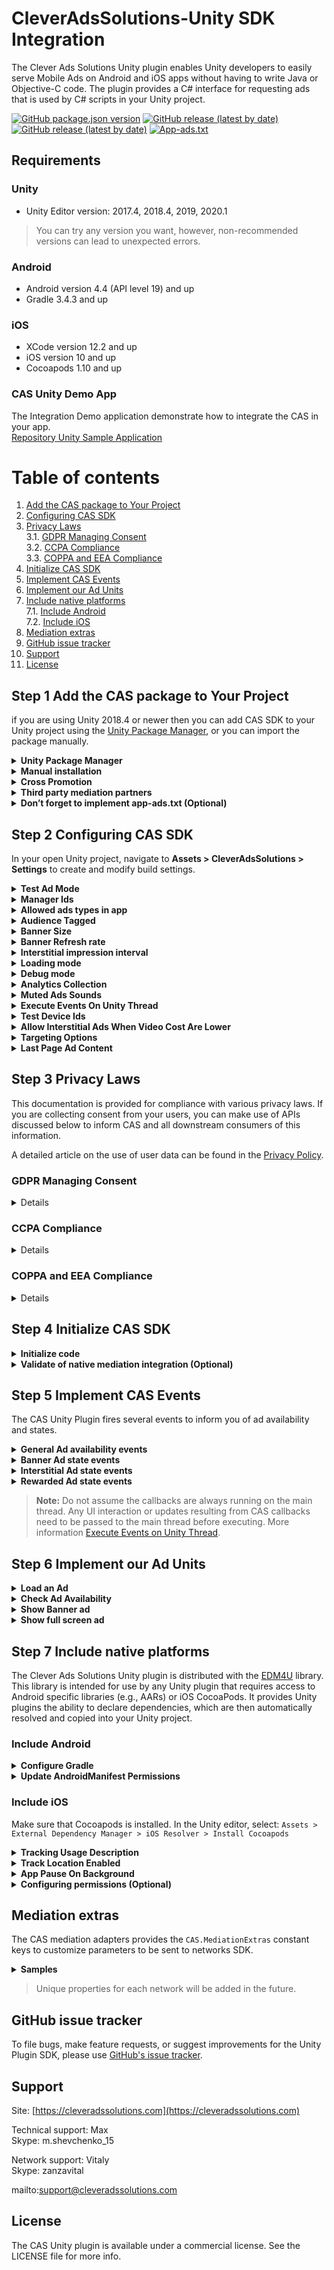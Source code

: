 # CleverAdsSolutions-Unity SDK Integration
The Clever Ads Solutions Unity plugin enables Unity developers to easily serve Mobile Ads on Android and iOS apps without having to write Java or Objective-C code. The plugin provides a C# interface for requesting ads that is used by C# scripts in your Unity project.

[![GitHub package.json version](https://img.shields.io/github/package-json/v/cleveradssolutions/CAS-Unity?label=Unity%20Package)](https://github.com/cleveradssolutions/CAS-Unity/releases/latest)
[![GitHub release (latest by date)](https://img.shields.io/github/v/release/CleverAdsSolutions/CAS-Android?label=CAS%20Android)](https://github.com/cleveradssolutions/CAS-Android)
[![GitHub release (latest by date)](https://img.shields.io/github/v/release/CleverAdsSolutions/CAS-iOS?label=CAS%20iOS)](https://github.com/cleveradssolutions/CAS-iOS)
[![App-ads.txt](https://img.shields.io/endpoint?url=https://raw.githubusercontent.com/cleveradssolutions/App-ads.txt/master/Shield.json)](https://github.com/cleveradssolutions/App-ads.txt)

## Requirements
### Unity
- Unity Editor version: 2017.4, 2018.4, 2019, 2020.1  
> You can try any version you want, however, non-recommended versions can lead to unexpected errors.
### Android
- Android version 4.4 (API level 19) and up
- Gradle 3.4.3 and up
### iOS
- XCode version 12.2 and up
- iOS version 10 and up
- Cocoapods 1.10 and up
### CAS Unity Demo App
The Integration Demo application demonstrate how to integrate the CAS in your app.  
[Repository Unity Sample Application](https://github.com/cleveradssolutions/CAS-Unity-Sample)

# Table of contents
 1.  [Add the CAS package to Your Project](#step-1-add-the-cas-package-to-your-project)  
 2.  [Configuring CAS SDK](#step-2-configuring-cas-sdk)  
 3.  [Privacy Laws](#step-3-privacy-laws)  
 3.1.  [GDPR Managing Consent](#gdpr-managing-consent)  
 3.2.  [CCPA Compliance](#ccpa-compliance)  
 3.3.  [COPPA and EEA Compliance](#coppa-and-eea-compliance)  
 4.  [Initialize CAS SDK](#step-4-initialize-cas-sdk)  
 5.  [Implement CAS Events](#step-5-implement-cas-events)  
 6.  [Implement our Ad Units](#step-6-implement-our-ad-units)  
 7.  [Include native platforms](#step-7-include-native-platforms)  
 7.1.  [Include Android](#include-android)  
 7.2.  [Include iOS](#include-ios)   
 8.  [Mediation extras](#mediation-extras)
 9.  [GitHub issue tracker](#github-issue-tracker)  
 10.  [Support](#support)  
 11.  [License](#license)  

## Step 1 Add the CAS package to Your Project
if you are using Unity 2018.4 or newer then you can add CAS SDK to your Unity project using the [Unity Package Manager](https://docs.unity3d.com/Manual/upm-ui.html), or you can import the package manually.

<details><summary><b>Unity Package Manager</b></summary>

> Allowed only if you are using Unity 2018.4 or newer.  

Add the **Game Package Registry by Google**  and CAS dependency to your Unity project.  
Modify `Packages/manifest.json`  to the following form:
```json
{
"scopedRegistries": [
  {
    "name": "Game Package Registry by Google",
    "url": "https://unityregistry-pa.googleapis.com",
    "scopes": [
      "com.google"
    ]
  }
],
"dependencies": {
"com.cleversolutions.ads.unity": "https://github.com/cleveradssolutions/CAS-Unity.git#1.9.6"
}
}
```
> Note that some other SDKs, such as the Firebase SDK, may contain [EDM4U](https://github.com/googlesamples/unity-jar-resolver) in their .unitypackage. Check if `Assets/ExternalDependencyManager` or `Assets/PlayServicesResolver` folders exist. If these folders exist, remove them before installing any CAS SDK through Unity Package Manager.
***
</details>
<details><summary><b>Manual installation</b></summary>

1. Download latest [CleverAdsSolutions.unitypackage](https://github.com/cleveradssolutions/CAS-Unity/releases/latest)
2. In your open Unity project, navigate to **Assets > Import Package > Custom Package**.
3. In the *Import Unity Package* window, make sure all of the files are selected and click **Import**.
***
</details>
<details><summary><b>Cross Promotion</b></summary>

Cross promotion is an app marketing strategy in which app developers promote one of their titles on another one of their titles. Cross promoting is especially effective for developers with large portfolios of games as a means to move users across titles and use the opportunity to scale each of their apps. This is most commonly used by hyper-casual publishers who have relatively low retention, and use cross promotion to keep users within their app portfolio.  

Start your cross promotion campaign with CAS [here](https://cleveradssolutions.com).

Dependency of `CrossPromotion` can be disabled/enabled using Advanced Integration in `Assets > CleverAdsSolutions > Settings` window.
***
</details>
<details><summary><b>Third party mediation partners</b></summary>

- Google Ads  
Banner, Interstitial, Rewarded Video - [Home](https://admob.google.com/home) - [Privacy Policy](https://policies.google.com/technologies/ads)
- Unity Ads  
Banner, Interstitial, Rewarded Video - [Home](https://unity.com/solutions/unity-ads) - [Privacy Policy](https://unity3d.com/legal/privacy-policy)
- IronSource  
~~Banner~~, Interstitial, Rewarded Video - [Home](https://www.ironsrc.com) - [Privacy Policy](https://developers.ironsrc.com/ironsource-mobile/air/ironsource-mobile-privacy-policy/)
- AdColony  
Banner, Interstitial, Rewarded Video - [Home](https://www.adcolony.com) - [Privacy Policy](https://www.adcolony.com/privacy-policy/)
- Kidoz  
Banner, Interstitial, Rewarded Video - [Home](https://kidoz.net) - [Privacy Policy](https://kidoz.net/privacy-policy/)
- Vungle  
Banner, Interstitial, Rewarded Video - [Home](https://vungle.com) - [Privacy Policy](https://vungle.com/privacy/)
- AppLovin  
Banner, Interstitial, Rewarded Video - [Home](https://www.applovin.com) - [Privacy Policy](https://www.applovin.com/privacy/)
- StartApp  
Banner, Interstitial, Rewarded Video - [Home](https://www.startapp.com) - [Privacy Policy](https://www.startapp.com/policy/privacy-policy/)
- InMobi  
Banner, Interstitial, Rewarded Video - [Home](https://www.inmobi.com) - [Privacy Policy](https://www.inmobi.com/privacy-policy/)
- Chartboost  
Banner, Interstitial, Rewarded Video - [Home](https://www.chartboost.com) - [Privacy Policy](https://answers.chartboost.com/en-us/articles/200780269)
- SuperAwesome  
Banner, Interstitial, Rewarded Video - [Home](https://www.superawesome.com) - [Privacy Policy](https://www.superawesome.com/privacy-hub/privacy-policy/)  
*Works only for children audience*
- Facebook Audience Network  
Banner, Interstitial, Rewarded Video  - [Home](https://www.facebook.com/business/marketing/audience-network) - [Privacy Policy](https://developers.facebook.com/docs/audience-network/policy/)
- Yandex Ads  
Banner, Interstitial, ~~Rewarded Video~~ - [Home](https://yandex.com/dev/mobile-ads/) - [Privacy Policy](https://yandex.com/legal/mobileads_sdk_agreement/) 
#### Dependencies of Closed Beta third party partners:
> :warning:  Next dependencies in closed beta and available upon invite only. If you would like to be considered for the beta, please contact Support.
- MoPub 
Banner, Interstitial, Rewarded Video - [Home](https://www.mopub.com/)- [Privacy Policy](https://www.mopub.com/en/legal/privacy)
- Verizon Media  
Banner, Interstitial, Rewarded Video - [Home](https://www.verizonmedia.com/advertising/solutions#/mobile)- [Privacy Policy](https://www.verizonmedia.com/policies/us/en/verizonmedia/privacy/)
- MyTarget  
Banner, Interstitial, Rewarded Video - [Home](https://target.my.com/) - [Privacy Policy](https://legal.my.com/us/mytarget/privacy/)  
*Works to CIS countries only*
- MobFox  
Banner, Interstitial, Rewarded Video - [Home](https://www.mobfox.com) - [Privacy Policy](https://www.mobfox.com/privacy-policy/)
- Amazon Ads  
Banner, ~~Interstitial, Rewarded Video~~ - [Home](https://advertising.amazon.com) - [Privacy Policy](https://advertising.amazon.com/legal/privacy-notice)
***
</details>
<details><summary><b>Don’t forget to implement app-ads.txt (Optional)</b></summary>

For both iOS and Android integrations, we encourage our partners to adopt this file and help us combat ad fraud.  
Read detailed instructions on [how to create and upload your app-ads.txt file](https://github.com/cleveradssolutions/App-ads.txt#cleveradssolutions-app-adstxt).
***
</details>

## Step 2 Configuring CAS SDK
In your open Unity project, navigate to **Assets > CleverAdsSolutions > Settings** to create and modify build settings.

<details><summary><b>Test Ad Mode</b></summary>

The quickest way to testing is to enable Test Ad Mode. These ad are not associated with your account, so there's no risk of your account generating invalid traffic when using these ad units.
***
</details><details><summary><b>Manager Ids</b></summary>

- An manager ID is a unique ID number assigned to each of your ad placements when they're created in CAS.  
The manager ID is added to your app's code and used to identify ad requests.  
If you haven't created an CAS account and registered an app yet, now's a great time to do so at [cleveradssolutions.com](https://cleveradssolutions.com).  
In a real app, it is important that you use your actual CAS manager ID.  

> If you're just looking to experiment with the SDK, though, you can use the **Test Ad Mode** above with any manager ID string.  
***
</details><details><summary><b>Allowed ads types in app</b></summary>

To improve the performance of your application, we recommend that you only allow ad types that will actually be used in the application. For example: Banner and Interstitial ad.  

The processes of ad types can be disabled/enabled at any time using following method:
```c#
CAS.MobileAds.manager.SetEnableAd(adType, enabled);
```
***
</details><details><summary><b>Audience Tagged</b></summary>

Choose the audience your game is targeting.   
In addition to targeting ads, on Google Play has restrictions games participate in the family apps program. These games can only serve ads from certified ad networks. [More about Families Ads Program](https://support.google.com/googleplay/android-developer/answer/9283445).  
Changing this setting will change the project dependencies. Please follow the instructions provided in the settings window.
***
</details><details><summary><b>Banner Size</b></summary>

Select the banner size to initialize.  

| Size in dp (WxH) |      Description     |    Availability    |  CASSize constant |
|:----------------:|:--------------------:|:------------------:|:----------------:|
|      320x50      |    Standard Banner   | Phones and Tablets |      Banner      |
|      728x90      |    IAB Leaderboard   |       Tablets      |    Leaderboard   |
|      300x250     | IAB Medium Rectangle | Phones and Tablets | MediumRectangle |
| Adaptive | Adaptive banner | Phones and Tablets | AdaptiveBanner |
| 320x50 or 728x90 | Smart Banner | Phones and Tablets | SmartBanner |

**Adaptive banners** are the next generation of responsive ads, maximizing performance by optimizing ad size for each device.  
To pick the best ad size, adaptive banners use fixed aspect ratios instead of fixed heights. This results in banner ads that occupy a more consistent portion of the screen across devices and provide opportunities for improved performance. [You can read more in this article.](https://developers.google.com/admob/android/banner/adaptive)  

**Smart Banners** selects one of the sizes depending on the device: on phones have a `Banner` size or on tablets a `Leaderboard` size.

> We do not recommend resizing your banner frequently while playing as this will result in the loss of expensive ad impressions.  

Change the banner size using the following method:
```c#
CAS.MobileAds.manager.bannerSize = bannerSize;
```

> If you use Manual [Loading Manager Mode](#step-2-configuring-cas-sdk) then please call [Load an Ad](#step-6-implement-our-ad-units) each banner size changed.  

You can get the current banner size in pixels at any time using the following methods:
```c#
float height = CAS.MobileAds.manager.GetBannerHeightInPixels();
float width = CAS.MobileAds.manager.GetBannerWidthInPixels();
```
***
</details><details><summary><b>Banner Refresh rate</b></summary>

An ad unit’s automatic refresh rate (in seconds) determines how often a new ad request is generated for that ad unit.  
> Ad requests should not be made when the device screen is turned off.  
We recomended using refresh rate 30 seconds. However, you can choose any value you want longer than 10 seconds.  

Change the banner automatic refresh rate using the following method:
```c#
CAS.MobileAds.settings.bannerRefreshInterval = refreshInterval;
```
***
</details><details><summary><b>Interstitial impression interval</b></summary>

You can limit the posting of an interstitial ad to a period of time in seconds after the ad is closed, during which display attempts will fail.

Change the interstitial ad impression interval using the following method:
```c#
CAS.MobileAds.settings.interstitialInterval = interval;
```

**Note** that the interval starts only after the Interstitial Ad **closes** `OnInterstitialAdClosed`. If you need to wait for a period of time after the start of the game or after showing a Rewarded Ad until next Interstitial Ad impression then please call the following method:
```c#
void Start(){
    // Wait for a period of time before first impression
    CAS.MobileAds.settings.RestartInterstitialInterval();

    // Subscribe to close Rewarded Ad event
    CAS.MobileAds.manager.OnRewardedAdClosed += OnRewardedAdClosed;
}
void OnRewardedAdClosed(){
    // Wait for a period of time after Rewarded Ad Closed until next Interstitial Ad Impression
    CAS.MobileAds.settings.RestartInterstitialInterval();
}
```

> During interval after ad closed display attempts will fire event `OnInterstitialAdFailedToShow`.
***
</details><details><summary><b>Loading mode</b></summary>

|        Mode        |  Load<sup>[*1](#load-f-1)</sup>  | Impact on App performance | Memory usage |        Actual ads<sup>[*2](#actual-f-2)</sup>       |
|:------------------:|:------:|:-------------------------:|:------------:|:------------------------:|
|   FastestRequests  |  Auto  |         Very high         |     High     |       Most relevant      |
|    FastRequests    |  Auto  |            High           |    Balance   |      High relevance      |
|  Optimal *(Default)*  |  Auto  |          Balance          |    Balance   |          Balance         |
|   HighPerformance  |  Auto  |            Low            |      Low     |       Possible loss      |
| HighestPerformance |  Auto  |          Very low         |      Low     |       Possible loss      |
|       Manual      | Manual<sup>[*3](#manual-f-3)</sup> |          Very low         |      Low     | Depends on the frequency |

Change the Clever Ads Solution processing mode using the following method:
```c#
CAS.MobileAds.settings.loadingMode = mode;
```

<b id="load-f-1">^1</b>: Auto control load mediation ads starts immediately after initialization and will prepare displays automatically.  

<b id="actual-f-2">^2</b>: Potential increase in revenue by increasing the frequency of ad requests. At the same time, it greatly affects the performance of the application.  

<b id="manual-f-3">^3</b>: Manual control loading mediation ads requires manual preparation of advertising content for display. Use ad loading methods before trying to show: `CAS.MobileAds.manager.LoadAd()`.  
***
</details><details><summary><b>Debug mode</b></summary>

The enabled Debug Mode will display a lot of useful information for debugging about the states of the sdc with tag `CAS`.  
Disabling Debug Mode may improve application performance.  

Change the Debug Mode flag at any time using the following method:
```c#
CAS.MobileAds.settings.isDebugMode = enabled;
```
Disabled by default.
***
</details><details><summary><b>Analytics Collection</b></summary>

If your application uses Google Analytics (Firebase) then Clever Ads Solutions collects ad impressions and states analytics.  
**This flag has no effect on ad revenue.**  
Disabling analytics collection may save internet traffic and improve application performance.  

Change the analytics collection flag at any time using the following method:
```c#
CAS.MobileAds.settings.analyticsCollectionEnabled = enabled;
```
Disabled by default.  
***
</details><details><summary><b>Muted Ads Sounds</b></summary>

Sounds in ads mute state.  
```c#
CAS.MobileAds.settings.isMutedAdSounds = mute;
```
Disabled by default.  
***
</details><details><summary><b>Execute Events On Unity Thread</b></summary>

Callbacks from CleverAdsSolutions are not guaranteed to be called on Unity thread.
You can use EventExecutor to schedule each calls on the next `Update()` loop:
```c#
CAS.EventExecutor.Add(callback);
```
OR enable `isExecuteEventsOnUnityThread` property to automatically schedule all calls on the next `Update()` loop.
```c#
CAS.MobileAds.settings.isExecuteEventsOnUnityThread = enable;
```
Disabled by default.  
***
</details><details><summary><b>Test Device Ids</b></summary>

Identifiers corresponding to test devices which will always request test ads.
The test device identifier for the current device is logged to the console when the first ad request is made.
```c#
CAS.MobileAds.settings.SetTestDeviceIds(testDeviceIds);
```
***
</details><details><summary><b>Allow Interstitial Ads When Video Cost Are Lower</b></summary>

This option will compare ad cost and serve regular interstitial ads when rewarded video ads are expected to generate less revenue.  
Interstitial Ads does not require to watch the video to the end, but the OnRewardedAdCompleted callback will be triggered in any case.  

Change the flag at any time using the following method:
```c#
CAS.MobileAds.settings.allowInterstitialAdsWhenVideoCostAreLower = allow;
```
Disabled by default.  
***
</details><details><summary><b>Targeting Options</b></summary>

You can now easily tailor the way you serve your ads to fit a specific audience!  
You’ll need to inform our servers of the users’ details so the SDK will know to serve ads according to the segment the user belongs to.  
```c#
// Set user gender
CAS.MobileAds.targetingOptions.gender = CAS.Gender.Male;
// Set user age. Limitation: 1-99 and 0 is 'unknown'
CAS.MobileAds.targetingOptions.age = 12;
```
***
</details><details><summary><b>Last Page Ad Content</b></summary>

The latest free ad page for your own promotion.  
This ad page will be displayed when there is no paid ad to show or internet availability.  

**Attention!** Impressions and clicks on this ad page don't make money.  

Change the `LastPageAdContent` at any time using the following method:
```c#
CAS.MobileAds.manager.lastPageAdContent = new LastPageAdContent(...);
```
By default, this page will not be displayed while the ad content is NULL.  
***
</details>

## Step 3 Privacy Laws
This documentation is provided for compliance with various privacy laws. If you are collecting consent from your users, you can make use of APIs discussed below to inform CAS and all downstream consumers of this information.  

A detailed article on the use of user data can be found in the [Privacy Policy](https://github.com/cleveradssolutions/CAS-Android/wiki/Privacy-Policy).

### GDPR Managing Consent
<details>

This documentation is provided for compliance with the European Union's [General Data Protection Regulation (GDPR)](https://eur-lex.europa.eu/legal-content/EN/TXT/?uri=CELEX:32016R0679). In order to pass GDPR consent from your users, you should make use of the APIs and methods discussed below to inform CAS and all downstream consumers of this information.  

**Passing Consent** to CAS API, use this functions:  
User consents to behavioral targeting in compliance with GDPR.
```c#
CAS.MobileAds.settings.userConsent = ConsentStatus.Accepted;
```
User does not consent to behavioral targeting in compliance with GDPR.
```c#
CAS.MobileAds.settings.userConsent = ConsentStatus.Denied;
```
By default, user consent management is passed on to media networks. For reset state:
```c#
CAS.MobileAds.settings.userConsent = ConsentStatus.Undefined;
```
***
</details>

### CCPA Compliance
<details>

This documentation is provided for compliance with the California Consumer Privacy Act (CCPA). In order to pass CCPA opt-outs from your users, you should make use of the APIs discussed below to inform CAS and all downstream consumers of this information.  

**Passing consent to the sale personal information**
User does not consent to the sale of his or her personal information in compliance with CCPA.
```c#
CAS.MobileAds.settings.userCCPAStatus = CCPAStatus.OptOutSale;
```
User consents to the sale of his or her personal information in compliance with CCPA.
```c#
CAS.MobileAds.settings.userCCPAStatus = CCPAStatus.OptInSale;
```
By default, user consent management is passed on to media networks. For reset state:
```c#
CAS.MobileAds.settings.userCCPAStatus = CCPAStatus.Undefined;
```
***
</details>

### COPPA and EEA Compliance
<details>

This documentation is provided for additional compliance with the [Children’s Online Privacy Protection Act (COPPA)](https://www.ftc.gov/tips-advice/business-center/privacy-and-security/children%27s-privacy). Publishers may designate all inventory within their applications as being child-directed or as COPPA-applicable though our UI. Publishers who have knowledge of specific individuals as being COPPA-applicable should make use of the API discussed below to inform CAS and all downstream consumers of this information.  

You can mark your ad requests to receive treatment for users in the European Economic Area (EEA) under the age of consent. This feature is designed to help facilitate compliance with the General Data Protection Regulation (GDPR). Note that you may have other legal obligations under GDPR. Please review the European Union’s guidance and consult with your own legal counsel. Please remember that CAS tools are designed to facilitate compliance and do not relieve any particular publisher of its obligations under the law.

Call `Audience.children` indicate that user want get content treated as child-directed for purposes of COPPA or receive treatment for users in the European Economic Area (EEA) under the age of consent. 
```c#
CAS.MobileAds.settings.taggedAudience = Audience.Children;
```
Call `Audience.notChildren` to indicate that user **don't** want get content treated as child-directed for purposes of COPPA or **not** receive treatment for users in the European Economic Area (EEA) under the age of consent.
```c#
CAS.MobileAds.settings.taggedAudience = Audience.NotChildren;
```
By default, the audience is unknown and the mediation ad network will work as usual. For reset state:
```c#
CAS.MobileAds.settings.taggedAudience = Audience.Mixed;
```
***
</details>

## Step 4 Initialize CAS SDK
<details><summary><b>Initialize code</b></summary>

To display ads, you must initialize the mediation manager with a unique identifier.  
If you haven't created an CAS account and registered an app yet, now's a great time to do so at [cleveradssolutions.com](https://cleveradssolutions.com).  
In a real app, it is important that you use your actual CAS manager ID.  
This needs to be done only once for each manager, ideally at app launch.  


The settings for initializing the mediation manager are contained in the `CASInitSettings` asset.  
This asset is unique to each supported runtime platform and can be customized using the editor `Assets > CleverAdsSolutions > Settings` menu.  
Also you can change any properties of the asset using `MobileAds.BuildManager()` to get actual `CASInitSettings` asset.  

> If you're just looking to experiment with the SDK, though, you can use the **Test Ad Mode** above with any manager ID string.  

Here's an example of how to call `Initialize()` within the `Start()` method of a script attached to a GameObject:
```c#
using CAS;

class CleverAdsSolutionsDemoScript : MonoBehaviour
{
    IMediationManager manager;
    void Start()
    {
        // Configure AdsSettings before initialize
        // Initialize the Clever Ads Solutions SDK manager.
        CASInitSettings builder = MobileAds.BuildManager();
        // Any changes CASInitSettings properties
        builder.WithTestAdMode(isTestBuild);
        // Add initialize listener
        builder.WithInitListener((success, error) => {
            // CAS manager initialization done
        });
        // Call Initialize method in any case to get IMediationManager instance
        manager = builder.Initialize();
    }
}
```
***
</details><details><summary><b>Validate of native  mediation integration (Optional)</b></summary>

The CAS SDK provides an easy way to verify that you’ve successfully integrated any additional adapters; it also makes sure all required dependencies and frameworks were added for the various mediated ad networks.   
After you have finished your integration, call the following static method and confirm that all networks you have implemented are marked as VERIFIED:  
```c#
CAS.MobileAds.ValidateIntegration();
```
Find log information by tag: **CASIntegrationHelper**

Once you’ve successfully verified your integration, please remember to **remove the integration helper from your code**.

The Integration Helper tool reviews everything, including ad networks you may have intentionally chosen NOT to include in your application. These will appear as MISSING and there is no reason for concern. In the case the ad network’s integration has not been completed successfully, it will be marked as NOT VERIFIED.  
***
</details>

## Step 5 Implement CAS Events
The CAS Unity Plugin fires several events to inform you of ad availability and states.

<details><summary><b>General Ad availability events</b></summary>

```c#
void OnEnable () {
    ...
    // Executed when AdType load ad response
    manager.OnLoadedAd += CASLoaded;
    // Executed when AdType failed to load ad response with error message
    manager.OnFailedToLoadAd += CASFailedToLoad;
}
```
***
</details><details><summary><b>Banner Ad state events</b></summary>

```c#
void OnEnable () {
    ...
    // Executed when the ad is displayed.
    manager.OnBannerAdShown += CASBannerShown;
    // Executed when the ad is failed to display.
    // The Banner may automatically appear when the Ad is ready again.
    // This will trigger the OnBannerAdShown callback again.
    manager.OnBannerAdFailedToShow += CASBannerFailedToShow;
    // Executed when the user clicks on an Ad.
    manager.OnBannerAdClicked += CASBannerClicked;
    // Executed when the ad is hidden from screen.
    manager.OnBannerAdHidden += CASBannerAdHidden;
}
```
***
</details><details><summary><b>Interstitial Ad state events</b></summary>

```c#
void OnEnable () {
    ...
    // Executed when the ad is displayed.
    manager.OnInterstitialAdShown += CASInterstitialShown;
    // Executed when the ad is failed to display.
    manager.OnInterstitialAdFailedToShow += CASInterstitialFailedToShow;
    // Executed when the user clicks on an Ad.
    manager.OnInterstitialAdClicked += CASInterstitialClicked;
    // Executed when the ad is closed.
    manager.OnInterstitialAdClosed += CASInterstitialClosed;
}
```
***
</details><details><summary><b>Rewarded Ad state events</b></summary>

```c#
void OnEnable () {
    ...
    // Executed when the ad is displayed.
    manager.OnRewardedAdShown += CASRewardedShown;
    // Executed when the ad is failed to display.
    manager.OnRewardedAdFailedToShow += CASRewardedFailedToShow;
    // Executed when the user clicks on an Ad.
    manager.OnRewardedAdClicked += CASRewardedClicked;
    // Executed when the ad is completed.
    manager.OnRewardedAdCompleted += CASRewardedCompleted;
    // Executed when the ad is closed.
    manager.OnRewardedAdClosed += CASRewardedClosed;
}
```
***
</details>

> **Note:** Do not assume the callbacks are always running on the main thread. Any UI interaction or updates resulting from CAS callbacks need to be passed to the main thread before executing. More information [Execute Events on Unity Thread](#step-2-configuring-cas-sdk).  

## Step 6 Implement our Ad Units
<details><summary><b>Load an Ad</b></summary>

If [LoadingManagerMode](#step-2-configuring-cas-sdk) with automatic loading is active, you can **skip the call to the ad loading methods**.  
Banner Ad allow you to load new ads for each LoadingManagerMode.  
You can get a callback for the successful loading of an ad by subscribe [General Ad availability events](#step-5-implement-cas-events).  

```c#
manager.LoadAd(adType);
```

> **Important!** Once you’ve successfully completed shown your user an Ad. In the case you want to serve another ad, you must repeat laod an ad.  
***
</details><details><summary><b>Check Ad Availability</b></summary>

You can ask for the ad availability directly by calling the following function:
```c#
bool loaded = manager.IsReadyAd(adType);
```
***
</details><details><summary><b>Show Banner ad</b></summary>

Please set Banner Ad Position using the following property, before show:
```c#
manager.bannerPosition = adPosition;
```

To show the ad, call the following method with AdType of ad you want.
```c#
manager.ShowAd(AdType.Banner);
```

To hide Banner Ad from screen, call the following method:
```c#
manager.HideBanner();
```
***
</details><details><summary><b>Show full screen ad</b></summary>

To show the ad, call the following method with AdType of ad you want.
```c#
manager.ShowAd(adType);
```

To further customize the behavior of your ad, you can hook into a number of events in the ad's lifecycle: loading, opening, closing, and so on. Listen for these events by registering a delegate for the appropriate event, as shown [here](#step-5-implement-cas-events).  

> Interstitial and Rewarded ads should be displayed during natural pauses in the flow of an app. Between levels of a game is a good example, or after the user completes a task.  
***
</details>

## Step 7 Include native platforms
The Clever Ads Solutions Unity plugin is distributed with the [EDM4U](https://github.com/googlesamples/unity-jar-resolver) library. This library is intended for use by any Unity plugin that requires access to Android specific libraries (e.g., AARs) or iOS CocoaPods. It provides Unity plugins the ability to declare dependencies, which are then automatically resolved and copied into your Unity project.  

### Include Android

<details><summary><b>Configure Gradle</b></summary>

Using [EDM4U](https://github.com/googlesamples/unity-jar-resolver), you will be able to avoid downloading the Android artifacts into your project. Instead, the artifacts will be added to your gradle file during the compilation. 
To enable this process, follow these steps: 
1. Go to: `Player Settings > Publishing Settings > Build`
2. Select `Custom Main Gradle Template` checkmark to configure dependencies.
3. [Unity 2019.3+] Select `Custom Launcher Gradle Template` checkmark to enable MultiDEX.  
You can read more about MuliDex on the [Android Deleveloper page](https://developer.android.com/studio/build/multidex).  
4. [Unity 2019.3+] Select `Custom Base Gradle Template` checkmark to update Gradle plugin with fix support Android 11.  
You can read more about fix Gradle plugin with support Android 11 on the [Android Deleveloper page](https://android-developers.googleblog.com/2020/07/preparing-your-build-for-package-visibility-in-android-11.html).  
5. [Unity 2019.3+] Select `Custom Gradle Properties Template` to use Jetfier by EDM4U.
6. Go to: `Assets > External Dependency Manager > Android > Settings`  
7. Select `Patch mainTemplate.gradle` checkmark
8. Select `Use Jetfier` checkmark
9. Save your changes, by pressing `OK`

In the Unity editor, select `Assets > External Dependency Manager > Android Resolver > Resolve`. The Unity External Dependency Manager library will append dependencies to `mainTemplate.gradle` of your Unity app.
***
</details><details><summary><b>Update AndroidManifest Permissions</b></summary>

Add the following permissions to your `Assets/Plugins/Android/AndroidManifest.xml` file inside the `<manifest>` tag but outside the `<application>` tag:
```xml
<manifest>
 <uses-permission android:name="android.permission.INTERNET" />
 <uses-permission android:name="android.permission.ACCESS_NETWORK_STATE" />
 <uses-permission android:name="android.permission.ACCESS_WIFI_STATE" />
</manifest>
```
#### Optional Permissions
This permission is used for certain ads that vibrate during play. This is a normal level permission, so this permission just needs to be defined in the manifest to enable this ad feature.
```xml
<manifest>
 <uses-permission android:name="android.permission.VIBRATE" />
</manifest>
```
This permission is used for certain ads that allow the user to save a screenshot to their phone. 
Note that with this permission on devices running Android 6.0 (API 23) or higher, this permission must be requested from the user. 
See [Requesting Permissions](https://developer.android.com/training/permissions/requesting) for more details. 
```xml
<manifest>
 <uses-permission android:name="android.permission.WRITE_EXTERNAL_STORAGE" />
</manifest>
```
This permission is not a mandatory permission, however, including it will enable accurate ad targeting.
```xml
<manifest>
 <uses-permission android:name="android.permission.ACCESS_FINE_LOCATION" />
</manifest>
```
Some SDK may require a default permission, so please use the following lines to limit it.
```xml
<uses-permission android:name="android.permission.WRITE_EXTERNAL_STORAGE" tools:node="remove"/>
```

If you do not find the manifest file [Plugins/Android/AndroidManifest.xml](https://github.com/cleveradssolutions/CAS-Unity-Sample/blob/master/Assets/Plugins/Android/AndroidManifest.xml), you can take it from the example.  
Or Unity 2019.3+ makes it possible to activate in `Player Settings > Publishing Settings > Build > Custom Main Manifest` checkmark.  
***
</details>

### Include iOS
Make sure that Cocoapods is installed. 
In the Unity editor, select: `Assets > External Dependency Manager > iOS Resolver > Install Cocoapods`  
 
 <details><summary><b>Tracking Usage Description</b></summary>

 iOS 14 and above requires publishers to obtain permission to track the user's device across applications.  
 To display the App Tracking Transparency authorization request for accessing the IDFA, update your Info.plist to add the NSUserTrackingUsageDescription key with a custom message describing your usage.  
 
You can set description in `Assets > CleverAdsSolution > iOS Settings` menu or  leave the field blank so that CAS does not define NSUserTrackingUsageDescription.  

 Below is an example description text:
 - This identifier will be used to deliver personalized ads to you.
 - Your data will be used to provide you a better and personalized ad experience.
 - We try to show ads for apps and products that will be most interesting to you based on the apps you use.
 - We try to show ads for apps and products that will be most interesting to you based on the apps you use, the device you are on, and the country you are in.  

To present the authorization request, call `CAS.iOS.AppTrackingTransparency.Request()`. We recommend waiting for the completion callback prior to initialize SDK, so that if the user grants the App Tracking Transparency permission, the third party networks can use the IDFA in ad requests.

```csharp
class CleverAdsSolutionsDemoScript : MonoBehaviour
{
    CAS.IMediationManager manager;
    void Start()
    {
        CAS.iOS.AppTrackingTransparency.OnAuthorizationRequestComplete
            += OnAuthorizationRequestComplete;
        CAS.iOS.AppTrackingTransparency.Request();
    }
    
    void OnAuthorizationRequestComplete(
            CAS.iOS.AppTrackingTransparency.Status status){
        manager = CAS.MobileAds.BuildManager().Initialize();
    }
}
```

 For more information, see [Apple's developer documentation](https://developer.apple.com/documentation/bundleresources/information_property_list/nsusertrackingusagedescription)

 > **Important!** CAS does not provide legal advice. Therefore, the information on this page is not a substitute for seeking your own legal counsel to determine the legal requirements of your business and processes, and how to address them.
 ***
 </details><details><summary><b>Track Location Enabled</b></summary>

 The SDK automatically collects location data if the user allowed the app to track the location.
 Change the flag at any time using the following method:
 ```c#
 CAS.MobileAds.settings.trackLocationEnabled = enabled;
 ```
 Disabled by default.  
 ***
 </details><details><summary><b>App Pause On Background</b></summary>

 **Property for iOS only.**  
 Indicates if the Unity app should be automatically paused when a full screen ad (Interstitial or Rewarded video ad) is displayed.
 ```c#
 CAS.MobileAds.settings.iOSAppPauseOnBackground = pause;
 ```
 Enabled by default.
 ***
 </details>
<details><summary><b>Configuring permissions (Optional)</b></summary>

In iOS 10, Apple has extended the scope of its privacy controls by restricting access to features like the camera, photo library, etc. In order to unlock rich, immersive experiences in the SDK that take advantage of these services, please add the following entry to your apps plist:
```xml
<key>NSPhotoLibraryUsageDescription</key>
<string>Some ad content may require access to the photo library.</string>
<key>NSCameraUsageDescription</key>
<string>Some ad content may access camera to take picture.</string>
<key>NSMotionUsageDescription</key>
<string>Some ad content may require access to accelerometer for interactive ad experience.</string>
```
> You can also use the settings provided by the Unity `Player Settings > Other Settings > Usage Description`.  
***
</details>


## Mediation extras
The CAS mediation adapters provides the `CAS.MediationExtras` constant keys to customize parameters to be sent to networks SDK.  

<details><summary><b>Samples</b></summary>
 
The following sample code demonstrates how to pass these parameters to the networks adapter:
```csharp
manager = CAS.MobileAds.BuildManager()
 .WithMediationExtras(MediationExtras.vunglePublishIDFV, "1")
 .WithMediationExtras(MediationExtras.vungleAndroidIdOptedOut, "0")
 .Initialize();
```

Although the GDPR and CCPA settings are used by all media adapters, you have the option to override these values for a specific network.
<details><summary>Google Ads</summary>

```csharp
manager = CAS.MobileAds.BuildManager()
 // User GDPR consent "1" is accepted and "0" is rejected
 .WithMediationExtras(MediationExtras.AdMobGDPRConsent, "0")
 // User CCPA do not sell data "1" and "0" is use data in ad
 .WithMediationExtras(MediationExtras.AdMobCCPAOptedOut, "1")
 .Initialize();
```
See Admob [GDPR](https://developers.google.com/admob/android/eu-consent) and [CCPA](https://developers.google.com/admob/android/ccpa#rdp_signal) implementation details for more information about what values may be provided in these methods.
***
</details><details><summary>AppLovin</summary>

```csharp
manager = CAS.MobileAds.BuildManager()
 // User GDPR consent "1" is accepted and "0" is rejected
 .WithMediationExtras(MediationExtras.AppLovinGDPRConsent, "0")
 // User CCPA do not sell data "1" and "0" is use data in ad
 .WithMediationExtras(MediationExtras.AppLovinCCPAOptedOut, "1")
 // Initialize MAX
 .WithMediationExtras(MediationExtras.AppLovinUseMAX, "1")
 .Initialize();
```
***
</details><details><summary>AdColony</summary>

```csharp
manager = CAS.MobileAds.BuildManager()
 // User GDPR consent "1" is accepted and "0" is rejected
 .WithMediationExtras(MediationExtras.AdColonyGDPRConsent, "0")
 // User CCPA do not sell data "1" and "0" is use data in ad
 .WithMediationExtras(MediationExtras.AdColonyCCPAOptedOut, "1")
 .Initialize();
```
See [AdColony’s Privacy Laws implementation details](https://github.com/AdColony/AdColony-Android-SDK/wiki/Privacy-Laws) for more information about what values may be provided in these methods.
***
</details><details><summary>Vungle</summary>

```csharp
manager = CAS.MobileAds.BuildManager()
 // User GDPR consent "1" is accepted and "0" is rejected
 .WithMediationExtras(MediationExtras.VungleGDPRConsent, "0")
 // User CCPA do not sell data "1" and "0" is use data in ad
 .WithMediationExtras(MediationExtras.VungleCCPAOptedOut, "1")
 // Restrict Use of Android Device ID
 .WithMediationExtras(MediationExtras.vungleAndroidIdOptedOut, "1")
 // Restrict Use of IDFV
 .WithMediationExtras(MediationExtras.vunglePublishIDFV, "0")
 .Initialize();
```
See [Vungle's Advanced Settings implementation](https://support.vungle.com/hc/en-us/articles/360047780372) for more information.
***
</details><details><summary>IronSource</summary>

```csharp
manager = CAS.MobileAds.BuildManager()
 // User GDPR consent "1" is accepted and "0" is rejected
 .WithMediationExtras(MediationExtras.ironSourceGDPRConsent, "0")
 // User CCPA do not sell data "1" and "0" is use data in ad
 .WithMediationExtras(MediationExtras.ironSourceCCPAOptedOut, "1")
 .Initialize();
```
See [ironSource's managing consent](https://developers.ironsrc.com/ironsource-mobile/android/advanced-settings/) documentation for more details.
***
</details><details><summary>Unity Ads</summary>

```csharp
manager = CAS.MobileAds.BuildManager()
 // User GDPR consent "1" is accepted and "0" is rejected
 .WithMediationExtras(MediationExtras.unityAdsGDPRConsent, "0")
 // User CCPA do not sell data "1" and "0" is use data in ad
 .WithMediationExtras(MediationExtras.unityAdsCCPAOptedOut, "1")
 .Initialize();
```
See [Unity Ads data privacy and consent implementation details](https://unityads.unity3d.com/help/legal/data-privacy-and-consent) for more information about what values may be provided in these methods.
***
</details><details><summary>InMobi</summary>

```csharp
manager = CAS.MobileAds.BuildManager()
 // User GDPR consent "1" is accepted and "0" is rejected
 .WithMediationExtras(MediationExtras.inMobiGDPRConsent, "0")
 .WithMediationExtras(MediationExtras.inMobiGDPRIAB, iab_string)
 .Initialize();
```
See [InMobi's GDPR implementation details](https://support.inmobi.com/monetize/android-guidelines) for more information about the possible keys and values that InMobi accepts in this consent object.
***
</details><details><summary>CrossPromotion</summary>

```csharp
manager = CAS.MobileAds.BuildManager()
 .WithMediationExtras(MediationExtras.crossPromoEndless, "1")
 .Initialize();
```
***
</details><details><summary>MyTarget</summary>

```csharp
manager = CAS.MobileAds.BuildManager()
 // User GDPR consent "1" is accepted and "0" is rejected
 .WithMediationExtras(MediationExtras.myTargetGDPRConsent, "0")
 // User CCPA do not sell data "1" and "0" is use data in ad
 .WithMediationExtras(MediationExtras.myTargetCCPAOptedOut, "1")
 .Initialize();
```
***
</details><details><summary>StartApp</summary>

```csharp
manager = CAS.MobileAds.BuildManager()
 // User GDPR consent "1" is accepted and "0" is rejected
 .WithMediationExtras(MediationExtras.startAppGDPRConsent, "0")
 .Initialize();
```
***
</details><details><summary>YandexAds</summary>

```csharp
manager = CAS.MobileAds.BuildManager()
 // User GDPR consent "1" is accepted and "0" is rejected
 .WithMediationExtras(MediationExtras.yandexAdsGDPRConsent, "0")
 .Initialize();
```
***
</details>
</details>

>Unique properties for each network will be added in the future.  

## GitHub issue tracker
To file bugs, make feature requests, or suggest improvements for the Unity Plugin SDK, please use [GitHub's issue tracker](https://github.com/cleveradssolutions/CAS-Unity/issues).

## Support
Site: [https://cleveradssolutions.com](https://cleveradssolutions.com)

Technical support: Max  
Skype: m.shevchenko_15  

Network support: Vitaly  
Skype: zanzavital  

mailto:support@cleveradssolutions.com  

## License
The CAS Unity plugin is available under a commercial license. See the LICENSE file for more info.

